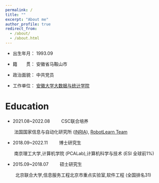 ```yaml
---
permalink: /
title: ""
excerpt: "About me"
author_profile: true
redirect_from: 
  - /about/
  - /about.html
---
```


* 出生年月： 1993.09

* 籍&emsp;&emsp;贯： 安徽省马鞍山市

* 政治面貌： 中共党员

* 工作单位： [安徽大学大数据与统计学院](http://ds.ahu.edu.cn/)


Education
======

* 2021.08~2022.08 &emsp;&emsp; CSC联合培养

&emsp;&emsp;法国国家信息与自动化研究所
([INRIA](https://baike.baidu.com/item/%E6%B3%95%E5%9B%BD%E5%9B%BD%E5%AE%B6%E4%BF%A1%E6%81%AF%E4%B8%8E%E8%87%AA%E5%8A%A8%E5%8C%96%E7%A0%94%E7%A9%B6%E6%89%80/2912086)),
[RobotLearn Team](http://xavirema.eu/)

* 2018.09~2022.11 &emsp;&emsp; 博士研究生

&emsp;&emsp;南京理工大学,计算机学院 (PCALab),计算机科学与技术 (ESI 全球前1%)

* 2015.09~2018.07 &emsp;&emsp; 硕士研究生

&emsp;&emsp; 北京联合大学,信息服务工程北京市重点实验室,软件工程 (全国排名31)







